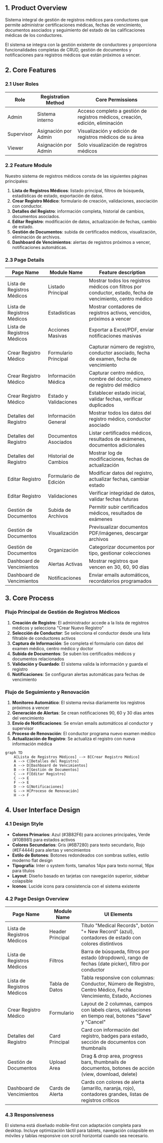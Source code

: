 ## 1. Product Overview

Sistema integral de gestión de registros médicos para conductores que permite administrar certificaciones médicas, fechas de vencimiento, documentos asociados y seguimiento del estado de las calificaciones médicas de los conductores.

El sistema se integra con la gestión existente de conductores y proporciona funcionalidades completas de CRUD, gestión de documentos y notificaciones para registros médicos que están próximos a vencer.

## 2. Core Features

### 2.1 User Roles

| Role | Registration Method | Core Permissions |
|------|---------------------|------------------|
| Admin | Sistema interno | Acceso completo a gestión de registros médicos, creación, edición, eliminación |
| Supervisor | Asignación por Admin | Visualización y edición de registros médicos de su área |
| Viewer | Asignación por Admin | Solo visualización de registros médicos |

### 2.2 Feature Module

Nuestro sistema de registros médicos consta de las siguientes páginas principales:

1. **Lista de Registros Médicos**: listado principal, filtros de búsqueda, estadísticas de estado, exportación de datos.
2. **Crear Registro Médico**: formulario de creación, validaciones, asociación con conductor.
3. **Detalles del Registro**: información completa, historial de cambios, documentos asociados.
4. **Editar Registro**: modificación de datos, actualización de fechas, cambio de estado.
5. **Gestión de Documentos**: subida de certificados médicos, visualización, eliminación de archivos.
6. **Dashboard de Vencimientos**: alertas de registros próximos a vencer, notificaciones automáticas.

### 2.3 Page Details

| Page Name | Module Name | Feature description |
|-----------|-------------|---------------------|
| Lista de Registros Médicos | Listado Principal | Mostrar todos los registros médicos con filtros por conductor, estado, fecha de vencimiento, centro médico |
| Lista de Registros Médicos | Estadísticas | Mostrar contadores de registros activos, vencidos, próximos a vencer |
| Lista de Registros Médicos | Acciones Masivas | Exportar a Excel/PDF, enviar notificaciones masivas |
| Crear Registro Médico | Formulario Principal | Capturar número de registro, conductor asociado, fecha de examen, fecha de vencimiento |
| Crear Registro Médico | Información Médica | Capturar centro médico, nombre del doctor, número de registro del médico |
| Crear Registro Médico | Estado y Validaciones | Establecer estado inicial, validar fechas, verificar duplicados |
| Detalles del Registro | Información General | Mostrar todos los datos del registro médico, conductor asociado |
| Detalles del Registro | Documentos Asociados | Listar certificados médicos, resultados de exámenes, documentos adicionales |
| Detalles del Registro | Historial de Cambios | Mostrar log de modificaciones, fechas de actualización |
| Editar Registro | Formulario de Edición | Modificar datos del registro, actualizar fechas, cambiar estado |
| Editar Registro | Validaciones | Verificar integridad de datos, validar fechas futuras |
| Gestión de Documentos | Subida de Archivos | Permitir subir certificados médicos, resultados de exámenes |
| Gestión de Documentos | Visualización | Previsualizar documentos PDF/imágenes, descargar archivos |
| Gestión de Documentos | Organización | Categorizar documentos por tipo, gestionar colecciones |
| Dashboard de Vencimientos | Alertas Activas | Mostrar registros que vencen en 30, 60, 90 días |
| Dashboard de Vencimientos | Notificaciones | Enviar emails automáticos, recordatorios programados |

## 3. Core Process

### Flujo Principal de Gestión de Registros Médicos

1. **Creación de Registro**: El administrador accede a la lista de registros médicos y selecciona "Crear Nuevo Registro"
2. **Selección de Conductor**: Se selecciona el conductor desde una lista filtrable de conductores activos
3. **Captura de Información**: Se completa el formulario con datos del examen médico, centro médico y doctor
4. **Subida de Documentos**: Se suben los certificados médicos y documentos relacionados
5. **Validación y Guardado**: El sistema valida la información y guarda el registro
6. **Notificaciones**: Se configuran alertas automáticas para fechas de vencimiento

### Flujo de Seguimiento y Renovación

1. **Monitoreo Automático**: El sistema revisa diariamente los registros próximos a vencer
2. **Generación de Alertas**: Se crean notificaciones 90, 60 y 30 días antes del vencimiento
3. **Envío de Notificaciones**: Se envían emails automáticos al conductor y supervisor
4. **Proceso de Renovación**: El conductor programa nuevo examen médico
5. **Actualización de Registro**: Se actualiza el registro con nueva información médica

```mermaid
graph TD
    A[Lista de Registros Médicos] --> B[Crear Registro Médico]
    A --> C[Detalles del Registro]
    A --> D[Dashboard de Vencimientos]
    B --> E[Gestión de Documentos]
    C --> F[Editar Registro]
    C --> E
    F --> E
    D --> G[Notificaciones]
    G --> H[Proceso de Renovación]
    H --> F
```

## 4. User Interface Design

### 4.1 Design Style

- **Colores Primarios**: Azul (#3B82F6) para acciones principales, Verde (#10B981) para estados activos
- **Colores Secundarios**: Gris (#6B7280) para texto secundario, Rojo (#EF4444) para alertas y vencimientos
- **Estilo de Botones**: Botones redondeados con sombras sutiles, estilo moderno flat design
- **Tipografía**: Inter o system fonts, tamaños 14px para texto normal, 16px para títulos
- **Layout**: Diseño basado en tarjetas con navegación superior, sidebar colapsible
- **Iconos**: Lucide icons para consistencia con el sistema existente

### 4.2 Page Design Overview

| Page Name | Module Name | UI Elements |
|-----------|-------------|-------------|
| Lista de Registros Médicos | Header Principal | Título "Medical Records", botón "+ New Record" (azul), contadores de estado con colores distintivos |
| Lista de Registros Médicos | Filtros | Barra de búsqueda, filtros por estado (dropdown), rango de fechas (date picker), filtro por conductor |
| Lista de Registros Médicos | Tabla de Datos | Tabla responsive con columnas: Conductor, Número de Registro, Centro Médico, Fecha Vencimiento, Estado, Acciones |
| Crear Registro Médico | Formulario | Layout de 2 columnas, campos con labels claros, validaciones en tiempo real, botones "Save" y "Cancel" |
| Detalles del Registro | Card Principal | Card con información del registro, badges para estado, sección de documentos con thumbnails |
| Gestión de Documentos | Upload Area | Drag & drop area, progress bars, thumbnails de documentos, botones de acción (view, download, delete) |
| Dashboard de Vencimientos | Cards de Alerta | Cards con colores de alerta (amarillo, naranja, rojo), contadores grandes, listas de registros críticos |

### 4.3 Responsiveness

El sistema está diseñado mobile-first con adaptación completa para desktop. Incluye optimización táctil para tablets, navegación colapsible en móviles y tablas responsive con scroll horizontal cuando sea necesario.